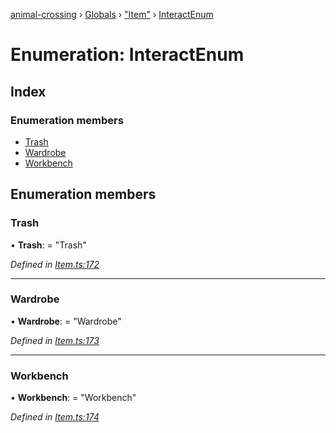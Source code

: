[animal-crossing](../README.md) › [Globals](../globals.md) › ["Item"](../modules/_item_.md) › [InteractEnum](_item_.interactenum.md)

# Enumeration: InteractEnum

## Index

### Enumeration members

* [Trash](_item_.interactenum.md#trash)
* [Wardrobe](_item_.interactenum.md#wardrobe)
* [Workbench](_item_.interactenum.md#workbench)

## Enumeration members

###  Trash

• **Trash**: = "Trash"

*Defined in [Item.ts:172](https://github.com/Norviah/animal-crossing/blob/577801d/module/types/Item.ts#L172)*

___

###  Wardrobe

• **Wardrobe**: = "Wardrobe"

*Defined in [Item.ts:173](https://github.com/Norviah/animal-crossing/blob/577801d/module/types/Item.ts#L173)*

___

###  Workbench

• **Workbench**: = "Workbench"

*Defined in [Item.ts:174](https://github.com/Norviah/animal-crossing/blob/577801d/module/types/Item.ts#L174)*
